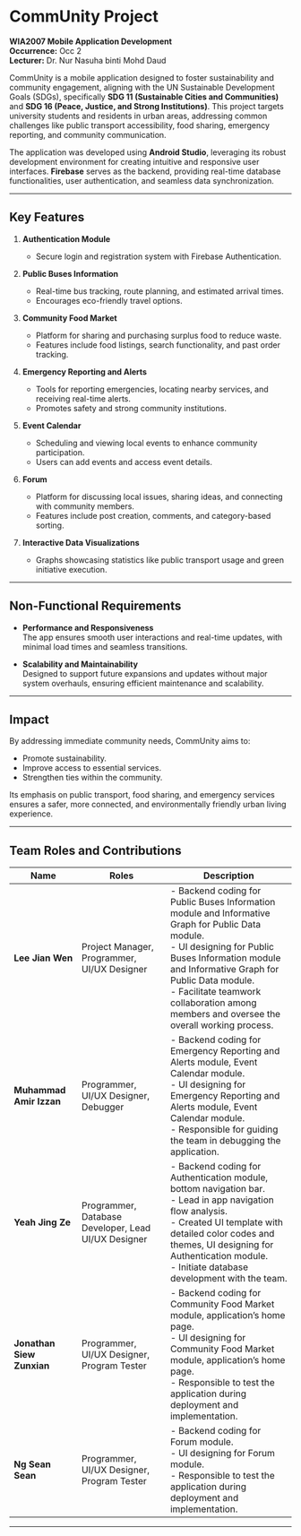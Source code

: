 # CommUnity Project

**WIA2007 Mobile Application Development**  
**Occurrence:** Occ 2  
**Lecturer:** Dr. Nur Nasuha binti Mohd Daud  

CommUnity is a mobile application designed to foster sustainability and community engagement, aligning with the UN Sustainable Development Goals (SDGs), specifically **SDG 11 (Sustainable Cities and Communities)** and **SDG 16 (Peace, Justice, and Strong Institutions)**. This project targets university students and residents in urban areas, addressing common challenges like public transport accessibility, food sharing, emergency reporting, and community communication.

The application was developed using **Android Studio**, leveraging its robust development environment for creating intuitive and responsive user interfaces. **Firebase** serves as the backend, providing real-time database functionalities, user authentication, and seamless data synchronization.

---

## Key Features

1. **Authentication Module**  
   - Secure login and registration system with Firebase Authentication.

2. **Public Buses Information**  
   - Real-time bus tracking, route planning, and estimated arrival times.  
   - Encourages eco-friendly travel options.

3. **Community Food Market**  
   - Platform for sharing and purchasing surplus food to reduce waste.  
   - Features include food listings, search functionality, and past order tracking.

4. **Emergency Reporting and Alerts**  
   - Tools for reporting emergencies, locating nearby services, and receiving real-time alerts.  
   - Promotes safety and strong community institutions.

5. **Event Calendar**  
   - Scheduling and viewing local events to enhance community participation.  
   - Users can add events and access event details.

6. **Forum**  
   - Platform for discussing local issues, sharing ideas, and connecting with community members.  
   - Features include post creation, comments, and category-based sorting.

7. **Interactive Data Visualizations**  
   - Graphs showcasing statistics like public transport usage and green initiative execution.

---

## Non-Functional Requirements

- **Performance and Responsiveness**  
  The app ensures smooth user interactions and real-time updates, with minimal load times and seamless transitions.

- **Scalability and Maintainability**  
  Designed to support future expansions and updates without major system overhauls, ensuring efficient maintenance and scalability.

---

## Impact

By addressing immediate community needs, CommUnity aims to:
- Promote sustainability.
- Improve access to essential services.
- Strengthen ties within the community.

Its emphasis on public transport, food sharing, and emergency services ensures a safer, more connected, and environmentally friendly urban living experience.

---

## Team Roles and Contributions

| Name                      | Roles                                           | Description                                                                                                                                                                                              |
|---------------------------|-------------------------------------------------|----------------------------------------------------------------------------------------------------------------------------------------------------------------------------------------------------------|
| **Lee Jian Wen**          | Project Manager, Programmer, UI/UX Designer     | - Backend coding for Public Buses Information module and Informative Graph for Public Data module. <br> - UI designing for Public Buses Information module and Informative Graph for Public Data module. <br> - Facilitate teamwork collaboration among members and oversee the overall working process. |
| **Muhammad Amir Izzan**   | Programmer, UI/UX Designer, Debugger            | - Backend coding for Emergency Reporting and Alerts module, Event Calendar module. <br> - UI designing for Emergency Reporting and Alerts module, Event Calendar module. <br> - Responsible for guiding the team in debugging the application. |
| **Yeah Jing Ze**          | Programmer, Database Developer, Lead UI/UX Designer | - Backend coding for Authentication module, bottom navigation bar. <br> - Lead in app navigation flow analysis. <br> - Created UI template with detailed color codes and themes, UI designing for Authentication module. <br> - Initiate database development with the team. |
| **Jonathan Siew Zunxian** | Programmer, UI/UX Designer, Program Tester      | - Backend coding for Community Food Market module, application’s home page. <br> - UI designing for Community Food Market module, application’s home page. <br> - Responsible to test the application during deployment and implementation. |
| **Ng Sean Sean**          | Programmer, UI/UX Designer, Program Tester      | - Backend coding for Forum module. <br> - UI designing for Forum module. <br> - Responsible to test the application during deployment and implementation. |

---